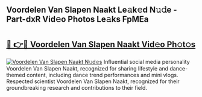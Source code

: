 ## Voordelen Van Slapen Naakt Le𝚊k𝚎d N𝚞𝚍e - Part-dxR Vid𝚎o Photos Le𝚊ks FpMEa

# <h2><a href="http://fb03ccw.evod.top/?m=Voordelen+Van+Slapen+Naakt">🔗 👉🔴 Voordelen Van Slapen Naakt Vid𝚎o Ph𝚘t𝚘s</a></h2>

[![Voordelen Van Slapen Naakt N𝚞d𝚎s](https://i.imgur.com/8V9OHl7.gif)](http://fb03ccw.evod.top/?m=Voordelen+Van+Slapen+Naakt)
Influential social media personality Voordelen Van Slapen Naakt, recognized for sharing lifestyle and dance-themed content, including dance trend performances and mini vlogs. Respected scientist Voordelen Van Slapen Naakt, recognized for their groundbreaking research and contributions to their field. 
